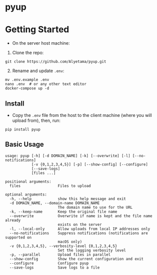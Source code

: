 # pyup

# Getting Started

- On the server host machine:

1. Clone the repo:

```shell
git clone https://github.com/Alyetama/pyup.git
```

2. Rename and update `.env`:

```shell
mv .env.example .env
nano .env  # or any other text editor
docker-compose up -d
```

## Install

- Copy the `.env` file from the host to the client machine (where you will upload from), then, run:

```shell
pip install pyup
```

## Basic Usage

```
usage: pyup [-h] [-d DOMAIN_NAME] [-k] [--overwrite] [-l] [--no-notifications]
            [-v {0,1,2,3,4,5}] [-p] [--show-config] [--configure]
            [--save-logs]
            [files ...]

positional arguments:
  files                 Files to upload

optional arguments:
  -h, --help            show this help message and exit
  -d DOMAIN_NAME, --domain-name DOMAIN_NAME
                        The domain name to use for the URL
  -k, --keep-name       Keep the original file name
  --overwrite           Overwrite if name is kept and the file name already
                        exists on the server
  -l, --local-only      Allow uploads from local IP addresses only
  --no-notifications    Suppress notifications (notifications are supported on
                        macOS only)
  -v {0,1,2,3,4,5}, --verbosity-level {0,1,2,3,4,5}
                        Set the logging verbosity level
  -p, --parallel        Upload files in parallel
  --show-config         Show the current configuration and exit
  --configure           Configure pyup
  --save-logs           Save logs to a file
```
